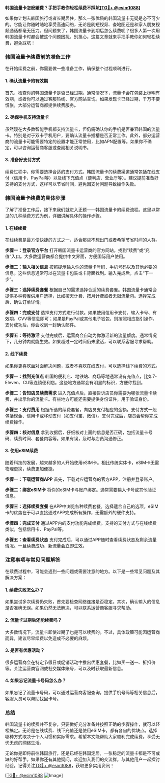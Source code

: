 **韩国流量卡怎麽續費？手把手教你轻松续费不踩坑[[TG💪+ @esim1088](https://t.me/s/esim1088)]**

如果你计划去韩国旅行或者长期居住，那么一张优质的韩国流量卡无疑是必不可少的。它能让你随时随地享受高速网络，无论是刷短视频、查地图还是和家人朋友视频通话都毫无压力。但问题来了，韩国流量卡到期后怎么续费呢？很多人第一次用韩国流量卡时都会被这个问题困扰。别担心，这篇文章就来手把手教你如何轻松续费，避免踩坑！

### 韩国流量卡续费前的准备工作

在开始续费之前，你需要做一些准备工作，确保整个过程顺利进行。

#### 1. 确认流量卡的有效期
首先，检查你的韩国流量卡是否已经过期。通常情况下，流量卡会在包装上标明有效期，或者你可以通过客服热线、官方网站查询。如果发现卡已经过期，千万不要慌张，大部分运营商都提供续费服务。

#### 2. 确保手机支持流量卡
虽然现在大多数智能手机都支持流量卡，但仍需确认你的手机是否兼容韩国的流量卡。特别是对于双卡手机用户，要确认流量卡插槽是否正常工作。此外，部分运营商的流量卡可能需要特定的设置才能正常使用，比如APN配置等。如果你不确定，可以咨询运营商客服或查阅相关说明书。

#### 3. 准备好支付方式
续费过程中，你需要选择合适的支付方式。韩国流量卡的续费渠道通常包括在线支付（信用卡、PayPal等）以及线下充值点（便利店、营业厅等）。建议提前准备好支持的支付方式，这样可以节省时间，避免因支付问题导致操作失败。

### 韩国流量卡续费的具体步骤

了解了准备工作后，接下来我们就进入正题——韩国流量卡的续费流程。这里以常见的几种续费方式为例，详细讲解具体的操作步骤。

#### 1. 在线续费
在线续费是最方便快捷的方式之一，适合那些不想出门或者希望节省时间的人群。

**步骤一：登录官方平台**
打开韩国流量卡运营商的官方网站，找到“续费”或“充值”入口。大多数运营商都会提供中文界面，方便国际用户使用。

**步骤二：输入相关信息**
按照提示输入你的流量卡号码、手机号码以及其他必要的信息。这些信息通常可以在流量卡包装或卡背面找到。输入完成后，点击“下一步”。

**步骤三：选择续费套餐**
根据自己的需求选择合适的续费套餐。韩国流量卡通常会提供多种套餐供用户选择，比如按天计费、按月计费或者无限流量包。选择完成后，确认订单详情。

**步骤四：完成支付**
选择支付方式进行付款。如果使用信用卡支付，输入卡号、有效期、CVV等信息即可；如果是PayPal或其他电子钱包，则按照相应指引操作。支付成功后，你会收到一封确认邮件。

**步骤五：等待激活**
支付完成后，运营商会自动为你激活新的流量额度。通常情况下，几分钟内就能生效。如果超过一定时间仍未激活，可以联系客服寻求帮助。

#### 2. 线下续费
如果你更喜欢面对面解决问题，或者不喜欢在线支付，可以选择线下续费的方式。

**步骤一：找到充值点**
韩国的便利店、地铁站、商场等地通常设有充值点，比如7-Eleven、CU等连锁便利店。这些地方通常会有明显的标识，方便你找到。

**步骤二：告知店员续费需求**
进入充值点后，直接告诉店员你需要为哪张流量卡续费，并出示你的流量卡。有些地方可能还需要提供身份证件，用于验证身份。

**步骤三：支付费用**
根据所选的续费套餐，向店员支付相应的金额。支付方式一般包括现金、信用卡或移动支付（如支付宝、微信）。支付完成后，店员会帮你完成续费操作。

**步骤四：核对信息**
拿到收据后，仔细核对上面的信息是否正确，包括流量卡号码、续费时间、套餐内容等。如果有误，及时与店员沟通修正。

#### 3. 使用eSIM续费
随着科技的发展，越来越多的人开始使用eSIM卡。相比传统实体卡，eSIM卡无需物理更换，续费更加便捷。

**步骤一：下载运营商APP**
首先，下载对应运营商的官方APP，注册并登录账户。

**步骤二：绑定eSIM卡**
将你的eSIM卡与账户绑定。通常需要输入卡号或其他验证信息。

**步骤三：选择续费套餐**
在APP中浏览各种续费套餐，选择适合自己的选项。eSIM卡的优势在于可以直接通过APP完成所有操作，无需额外的硬件支持。

**步骤四：完成支付**
通过APP内的支付功能完成续费。支持的支付方式与在线续费类似，包括信用卡、PayPal等。

**步骤五：查看续费状态**
支付完成后，可以通过APP随时查看续费状态及剩余流量情况。一旦续费成功，新流量会立即生效。

### 注意事项与常见问题解答

在续费过程中，可能会遇到一些问题或需要注意的地方。以下是一些常见问题及其解决方案：

#### 1. 续费失败怎么办？
如果尝试多次续费仍失败，首先要检查网络连接是否稳定。其次，确认输入的信息是否准确无误。如果仍然无法解决，可以联系运营商客服寻求帮助。

#### 2. 流量卡过期后还能续费吗？
大多数情况下，流量卡即使过期了也是可以续费的。不过，具体政策可能因运营商而异，建议尽早续费以免造成不必要的麻烦。

#### 3. 是否有优惠活动？
很多运营商会在特定节假日或促销活动中推出优惠套餐，比如买一送一、折扣价等。关注运营商官网或社交媒体账号，可以及时获取最新信息。

#### 4. 如果忘记流量卡号码怎么办？
如果忘记了流量卡号码，可以通过运营商客服查询。提供手机号码等相关信息后，客服人员可以帮助找回卡号。

### 总结

韩国流量卡的续费并不复杂，只要做好充分准备并按照正确的步骤操作，就可以轻松搞定。无论是在线续费、线下充值还是使用eSIM卡，都有各自的优缺点。选择哪种方式取决于个人习惯和实际需求。希望本文能帮助大家顺利完成续费，享受无忧无虑的网络生活。

无论你是即将前往韩国旅行，还是已经在韩国定居，一张稳定的流量卡都是不可或缺的好帮手。如果你还有其他疑问，欢迎加入我们的交流群，与其他用户一起探讨经验。记得关注[TG💪+ @esim1088](https://t.me/s/esim1088)，获取更多实用资讯！

[[TG💪+ @esim1088](https://t.me/s/esim1088) ![Image](https://i.postimg.cc/4NQfJmqS/Snipaste-2025-05-13-00-14-12.png)]
